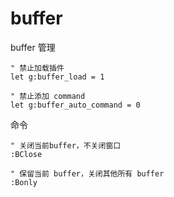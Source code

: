 # buffer

buffer 管理

```vimscript
" 禁止加载插件
let g:buffer_load = 1

" 禁止添加 command
let g:buffer_auto_command = 0
```

命令

```vimscript
" 关闭当前buffer，不关闭窗口
:BClose

" 保留当前 buffer，关闭其他所有 buffer
:Bonly
```
